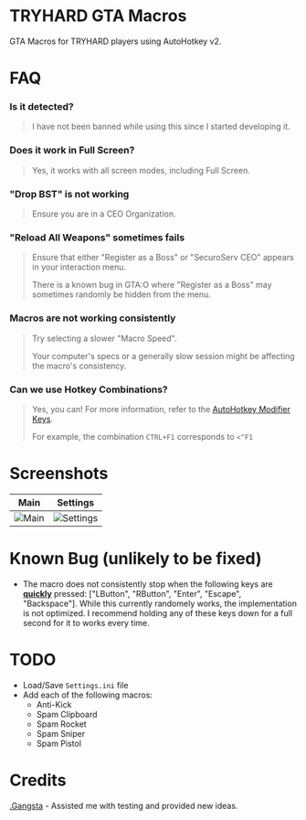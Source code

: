 # TRYHARD GTA Macros

GTA Macros for TRYHARD players using AutoHotkey v2.

# FAQ

### Is it detected?

> I have not been banned while using this since I started developing it.

### Does it work in Full Screen?

> Yes, it works with all screen modes, including Full Screen.

### "Drop BST" is not working

> Ensure you are in a CEO Organization.

### "Reload All Weapons" sometimes fails

> Ensure that either "Register as a Boss" or "SecuroServ CEO" appears in your interaction menu.
>
> There is a known bug in GTA:O where "Register as a Boss" may sometimes randomly be hidden from the menu.

### Macros are not working consistently

> Try selecting a slower "Macro Speed".
>
> Your computer's specs or a generally slow session might be affecting the macro's consistency.

### Can we use Hotkey Combinations?

> Yes, you can! For more information, refer to the [AutoHotkey Modifier Keys](https://www.autohotkey.com/docs/v2/KeyList.htm#modifier).
>
> For example, the combination `CTRL+F1` corresponds to `<^F1`

# Screenshots

| Main | Settings |
| --------- | ---------- |
| ![Main](https://github.com/user-attachments/assets/b456bb55-3eb7-4ba7-b705-cf9f59d2ea0a) | ![Settings](https://github.com/user-attachments/assets/332f415e-0727-4a34-906b-89f9aced53dc) |

# Known Bug (unlikely to be fixed)

- The macro does not consistently stop when the following keys are <ins>**quickly**</ins> pressed: \["LButton", "RButton", "Enter", "Escape", "Backspace"\]. While this currently randomely works, the implementation is not optimized. I recommend holding any of these keys down for a full second for it to works every time.

# TODO

- Load/Save `Settings.ini` file
- Add each of the following macros:
  - Anti-Kick
  - Spam Clipboard
  - Spam Rocket
  - Spam Sniper
  - Spam Pistol

# Credits
[.Gangsta](https://socialclub.rockstargames.com/member/.Gangsta/) - Assisted me with testing and provided new ideas.
